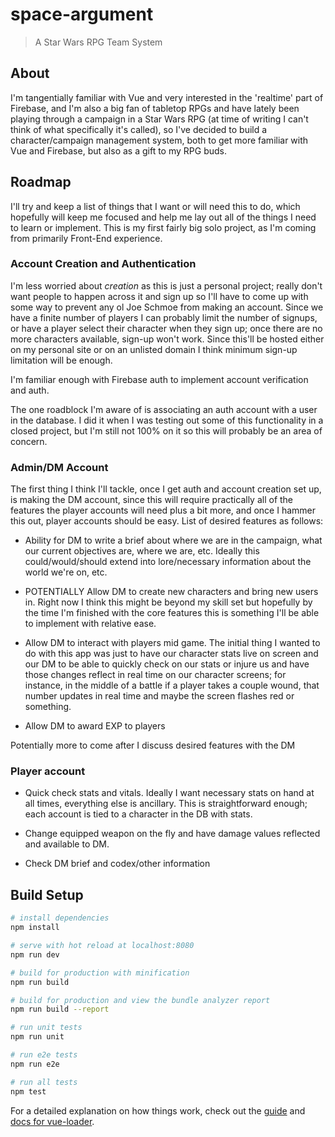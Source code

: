 # space-argument

> A Star Wars RPG Team System

## About

I'm tangentially familiar with Vue and very interested in the 'realtime' part of Firebase, and I'm also a big fan of tabletop RPGs and have lately been playing through a campaign in a Star Wars RPG (at time of writing I can't think of what specifically it's called), so I've decided to build a character/campaign management system, both to get more familiar with Vue and Firebase, but also as a gift to my RPG buds.

## Roadmap

I'll try and keep a list of things that I want or will need this to do, which hopefully will keep me focused and help me lay out all of the things I need to learn or implement. This is my first fairly big solo project, as I'm coming from primarily Front-End experience.

### Account Creation and Authentication

I'm less worried about _creation_ as this is just a personal project; really don't want people to happen across it and sign up so I'll have to come up with some way to prevent any ol Joe Schmoe from making an account. Since we have a finite number of players I can probably limit the number of signups, or have a player select their character when they sign up; once there are no more characters available, sign-up won't work. Since this'll be hosted either on my personal site or on an unlisted domain I think minimum sign-up limitation will be enough.

I'm familiar enough with Firebase auth to implement account verification and auth.

The one roadblock I'm aware of is associating an auth account with a user in the database. I did it when I was testing out some of this functionality in a closed project, but I'm still not 100% on it so this will probably be an area of concern.

### Admin/DM Account

The first thing I think I'll tackle, once I get auth and account creation set up, is making the DM account, since this will require practically all of the features the player accounts will need plus a bit more, and once I hammer this out, player accounts should be easy. List of desired features as follows:

* Ability for DM to write a brief about where we are in the campaign, what our current objectives are, where we are, etc. Ideally this could/would/should extend into lore/necessary information about the world we're on, etc.

* POTENTIALLY Allow DM to create new characters and bring new users in. Right now I think this might be beyond my skill set but hopefully by the time I'm finished with the core features this is something I'll be able to implement with relative ease.

* Allow DM to interact with players mid game. The initial thing I wanted to do with this app was just to have our character stats live on screen and our DM to be able to quickly check on our stats or injure us and have those changes reflect in real time on our character screens; for instance, in the middle of a battle if a player takes a couple wound, that number updates in real time and maybe the screen flashes red or something.

* Allow DM to award EXP to players

Potentially more to come after I discuss desired features with the DM

### Player account

* Quick check stats and vitals. Ideally I want necessary stats on hand at all times, everything else is ancillary. This is straightforward enough; each account is tied to a character in the DB with stats.

* Change equipped weapon on the fly and have damage values reflected and available to DM.

* Check DM brief and codex/other information

## Build Setup

``` bash
# install dependencies
npm install

# serve with hot reload at localhost:8080
npm run dev

# build for production with minification
npm run build

# build for production and view the bundle analyzer report
npm run build --report

# run unit tests
npm run unit

# run e2e tests
npm run e2e

# run all tests
npm test
```

For a detailed explanation on how things work, check out the [guide](http://vuejs-templates.github.io/webpack/) and [docs for vue-loader](http://vuejs.github.io/vue-loader).
